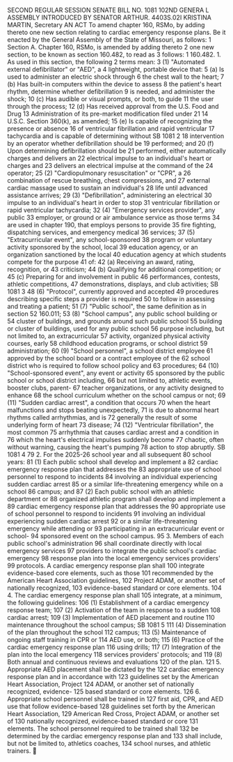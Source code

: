 SECOND REGULAR SESSION
SENATE BILL NO. 1081
102ND GENERA L ASSEMBLY
INTRODUCED BY SENATOR ARTHUR.
4403S.02I KRISTINA MARTIN, Secretary
AN ACT
To amend chapter 160, RSMo, by adding thereto one new section relating to cardiac emergency
response plans.
Be it enacted by the General Assembly of the State of Missouri, as follows:
1 Section A. Chapter 160, RSMo, is amended by adding thereto
2 one new section, to be known as section 160.482, to read as
3 follows:
1 160.482. 1. As used in this section, the following
2 terms mean:
3 (1) "Automated external defibrillator" or "AED", a
4 lightweight, portable device that:
5 (a) Is used to administer an electric shock through
6 the chest wall to the heart;
7 (b) Has built-in computers within the device to assess
8 the patient's heart rhythm, determine whether defibrillation
9 is needed, and administer the shock;
10 (c) Has audible or visual prompts, or both, to guide
11 the user through the process;
12 (d) Has received approval from the U.S. Food and Drug
13 Administration of its pre-market modification filed under 21
14 U.S.C. Section 360(k), as amended;
15 (e) Is capable of recognizing the presence or absence
16 of ventricular fibrillation and rapid ventricular
17 tachycardia and is capable of determining without
SB 1081 2
18 intervention by an operator whether defibrillation should be
19 performed; and
20 (f) Upon determining defibrillation should be
21 performed, either automatically charges and delivers an
22 electrical impulse to an individual's heart or charges and
23 delivers an electrical impulse at the command of the
24 operator;
25 (2) "Cardiopulmonary resuscitation" or "CPR", a
26 combination of rescue breathing, chest compressions, and
27 external cardiac massage used to sustain an individual's
28 life until advanced assistance arrives;
29 (3) "Defibrillation", administering an electrical
30 impulse to an individual's heart in order to stop
31 ventricular fibrillation or rapid ventricular tachycardia;
32 (4) "Emergency services provider", any public
33 employer, or ground or air ambulance service as those terms
34 are used in chapter 190, that employs persons to provide
35 fire fighting, dispatching services, and emergency medical
36 services;
37 (5) "Extracurricular event", any school-sponsored
38 program or voluntary activity sponsored by the school, local
39 education agency, or an organization sanctioned by the local
40 education agency at which students compete for the purpose
41 of:
42 (a) Receiving an award, rating, recognition, or
43 criticism;
44 (b) Qualifying for additional competition; or
45 (c) Preparing for and involvement in public
46 performances, contests, athletic competitions,
47 demonstrations, displays, and club activities;
SB 1081 3
48 (6) "Protocol", currently approved and accepted
49 procedures describing specific steps a provider is required
50 to follow in assessing and treating a patient;
51 (7) "Public school", the same definition as in section
52 160.011;
53 (8) "School campus", any public school building or
54 cluster of buildings, and grounds around such public school
55 building or cluster of buildings, used for any public school
56 purpose including, but not limited to, an extracurricular
57 activity, organized physical activity courses, early
58 childhood education programs, or school district
59 administration;
60 (9) "School personnel", a school district employee
61 approved by the school board or a contract employee of the
62 school district who is required to follow school policy and
63 procedures;
64 (10) "School-sponsored event", any event or activity
65 sponsored by the public school or school district including,
66 but not limited to, athletic events, booster clubs, parent-
67 teacher organizations, or any activity designed to enhance
68 the school curriculum whether on the school campus or not;
69 (11) "Sudden cardiac arrest", a condition that occurs
70 when the heart malfunctions and stops beating unexpectedly,
71 is due to abnormal heart rhythms called arrhythmias, and is
72 generally the result of some underlying form of heart
73 disease;
74 (12) "Ventricular fibrillation", the most common
75 arrhythmia that causes cardiac arrest and a condition in
76 which the heart's electrical impulses suddenly become
77 chaotic, often without warning, causing the heart's pumping
78 action to stop abruptly.
SB 1081 4
79 2. For the 2025-26 school year and all subsequent
80 school years:
81 (1) Each public school shall develop and implement a
82 cardiac emergency response plan that addresses the
83 appropriate use of school personnel to respond to incidents
84 involving an individual experiencing sudden cardiac arrest
85 or a similar life-threatening emergency while on a school
86 campus; and
87 (2) Each public school with an athletic department or
88 organized athletic program shall develop and implement a
89 cardiac emergency response plan that addresses the
90 appropriate use of school personnel to respond to incidents
91 involving an individual experiencing sudden cardiac arrest
92 or a similar life-threatening emergency while attending or
93 participating in an extracurricular event or school-
94 sponsored event on the school campus.
95 3. Members of each public school's administration
96 shall coordinate directly with local emergency services
97 providers to integrate the public school's cardiac emergency
98 response plan into the local emergency services providers'
99 protocols. A cardiac emergency response plan shall
100 integrate evidence-based core elements, such as those
101 recommended by the American Heart Association guidelines,
102 Project ADAM, or another set of nationally recognized,
103 evidence-based standard or core elements.
104 4. The cardiac emergency response plan shall
105 integrate, at a minimum, the following guidelines:
106 (1) Establishment of a cardiac emergency response team;
107 (2) Activation of the team in response to a sudden
108 cardiac arrest;
109 (3) Implementation of AED placement and routine
110 maintenance throughout the school campus;
SB 1081 5
111 (4) Dissemination of the plan throughout the school
112 campus;
113 (5) Maintenance of ongoing staff training in CPR or
114 AED use, or both;
115 (6) Practice of the cardiac emergency response plan
116 using drills;
117 (7) Integration of the plan into the local emergency
118 services providers' protocols; and
119 (8) Both annual and continuous reviews and evaluations
120 of the plan.
121 5. Appropriate AED placement shall be dictated by the
122 cardiac emergency response plan and in accordance with
123 guidelines set by the American Heart Association, Project
124 ADAM, or another set of nationally recognized, evidence-
125 based standard or core elements.
126 6. Appropriate school personnel shall be trained in
127 first aid, CPR, and AED use that follow evidence-based
128 guidelines set forth by the American Heart Association,
129 American Red Cross, Project ADAM, or another set of
130 nationally recognized, evidence-based standard or core
131 elements. The school personnel required to be trained shall
132 be determined by the cardiac emergency response plan and
133 shall include, but not be limited to, athletics coaches,
134 school nurses, and athletic trainers.
